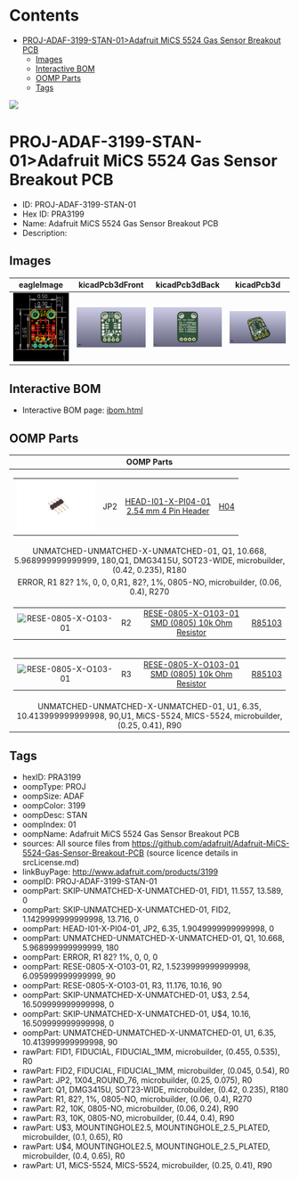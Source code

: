 



Contents
========

* [PROJ-ADAF-3199-STAN-01>Adafruit MiCS 5524 Gas Sensor Breakout PCB](#proj-adaf-3199-stan-01adafruit-mics-5524-gas-sensor-breakout-pcb)
	* [Images](#images)
	* [Interactive BOM](#interactive-bom)
	* [OOMP Parts](#oomp-parts)
	* [Tags](#tags)
  
![][im]
# PROJ-ADAF-3199-STAN-01>Adafruit MiCS 5524 Gas Sensor Breakout PCB

- ID: PROJ-ADAF-3199-STAN-01
- Hex ID: PRA3199
- Name: Adafruit MiCS 5524 Gas Sensor Breakout PCB
- Description: 

## Images
  
  

|eagleImage|kicadPcb3dFront|kicadPcb3dBack|kicadPcb3d|
| :---: | :---: | :---: | :---: |
|[![eagleImage](eagleImage_140.png)](eagleImage_600.png)|[![kicadPcb3dFront](kicadPcb3dFront_140.png)](kicadPcb3dFront_600.png)|[![kicadPcb3dBack](kicadPcb3dBack_140.png)](kicadPcb3dBack_600.png)|[![kicadPcb3d](kicadPcb3d_140.png)](kicadPcb3d_600.png)|

## Interactive BOM

- Interactive BOM page: [ibom.html](kicad/bom/ibom.html)

## OOMP Parts
  

|OOMP Parts|
| :---: |
|<table><tr><td>![HEAD-I01-X-PI04-01](https://raw.githubusercontent.com/oomlout/oomlout_OOMP_parts/main/HEAD-I01-X-PI04-01/image_140.jpg)</td><td> JP2</td><td>[HEAD-I01-X-PI04-01<br>2.54 mm 4 Pin Header](https://github.com/oomlout/oomlout_OOMP_parts/tree/main/HEAD-I01-X-PI04-01/)</td><td>[H04](https://github.com/oomlout/oomlout_OOMP_parts/tree/main/HEAD-I01-X-PI04-01/)</td></tr></table>|
|UNMATCHED-UNMATCHED-X-UNMATCHED-01, Q1, 10.668, 5.968999999999999, 180,Q1, DMG3415U, SOT23-WIDE, microbuilder, (0.42, 0.235), R180|
|ERROR, R1 82? 1%, 0, 0, 0,R1, 82?, 1%, 0805-NO, microbuilder, (0.06, 0.4), R270|
|<table><tr><td>![RESE-0805-X-O103-01](https://raw.githubusercontent.com/oomlout/oomlout_OOMP_parts/main/RESE-0805-X-O103-01/image_140.jpg)</td><td> R2</td><td>[RESE-0805-X-O103-01<br>SMD (0805) 10k Ohm Resistor](https://github.com/oomlout/oomlout_OOMP_parts/tree/main/RESE-0805-X-O103-01/)</td><td>[R85103](https://github.com/oomlout/oomlout_OOMP_parts/tree/main/RESE-0805-X-O103-01/)</td></tr></table>|
|<table><tr><td>![RESE-0805-X-O103-01](https://raw.githubusercontent.com/oomlout/oomlout_OOMP_parts/main/RESE-0805-X-O103-01/image_140.jpg)</td><td> R3</td><td>[RESE-0805-X-O103-01<br>SMD (0805) 10k Ohm Resistor](https://github.com/oomlout/oomlout_OOMP_parts/tree/main/RESE-0805-X-O103-01/)</td><td>[R85103](https://github.com/oomlout/oomlout_OOMP_parts/tree/main/RESE-0805-X-O103-01/)</td></tr></table>|
|UNMATCHED-UNMATCHED-X-UNMATCHED-01, U1, 6.35, 10.413999999999998, 90,U1, MiCS-5524, MICS-5524, microbuilder, (0.25, 0.41), R90|

## Tags

- hexID: PRA3199
- oompType: PROJ
- oompSize: ADAF
- oompColor: 3199
- oompDesc: STAN
- oompIndex: 01
- oompName: Adafruit MiCS 5524 Gas Sensor Breakout PCB
- sources: All source files from https://github.com/adafruit/Adafruit-MiCS-5524-Gas-Sensor-Breakout-PCB (source licence details in srcLicense.md)
- linkBuyPage: http://www.adafruit.com/products/3199
- oompID: PROJ-ADAF-3199-STAN-01
- oompPart: SKIP-UNMATCHED-X-UNMATCHED-01, FID1, 11.557, 13.589, 0
- oompPart: SKIP-UNMATCHED-X-UNMATCHED-01, FID2, 1.1429999999999998, 13.716, 0
- oompPart: HEAD-I01-X-PI04-01, JP2, 6.35, 1.9049999999999998, 0
- oompPart: UNMATCHED-UNMATCHED-X-UNMATCHED-01, Q1, 10.668, 5.968999999999999, 180
- oompPart: ERROR, R1 82? 1%, 0, 0, 0
- oompPart: RESE-0805-X-O103-01, R2, 1.5239999999999998, 6.095999999999999, 90
- oompPart: RESE-0805-X-O103-01, R3, 11.176, 10.16, 90
- oompPart: SKIP-UNMATCHED-X-UNMATCHED-01, U$3, 2.54, 16.509999999999998, 0
- oompPart: SKIP-UNMATCHED-X-UNMATCHED-01, U$4, 10.16, 16.509999999999998, 0
- oompPart: UNMATCHED-UNMATCHED-X-UNMATCHED-01, U1, 6.35, 10.413999999999998, 90
- rawPart: FID1, FIDUCIAL, FIDUCIAL_1MM, microbuilder, (0.455, 0.535), R0
- rawPart: FID2, FIDUCIAL, FIDUCIAL_1MM, microbuilder, (0.045, 0.54), R0
- rawPart: JP2, 1X04_ROUND_76, microbuilder, (0.25, 0.075), R0
- rawPart: Q1, DMG3415U, SOT23-WIDE, microbuilder, (0.42, 0.235), R180
- rawPart: R1, 82?, 1%, 0805-NO, microbuilder, (0.06, 0.4), R270
- rawPart: R2, 10K, 0805-NO, microbuilder, (0.06, 0.24), R90
- rawPart: R3, 10K, 0805-NO, microbuilder, (0.44, 0.4), R90
- rawPart: U$3, MOUNTINGHOLE2.5, MOUNTINGHOLE_2.5_PLATED, microbuilder, (0.1, 0.65), R0
- rawPart: U$4, MOUNTINGHOLE2.5, MOUNTINGHOLE_2.5_PLATED, microbuilder, (0.4, 0.65), R0
- rawPart: U1, MiCS-5524, MICS-5524, microbuilder, (0.25, 0.41), R90



[im]: kicadPcb3d_450.png
